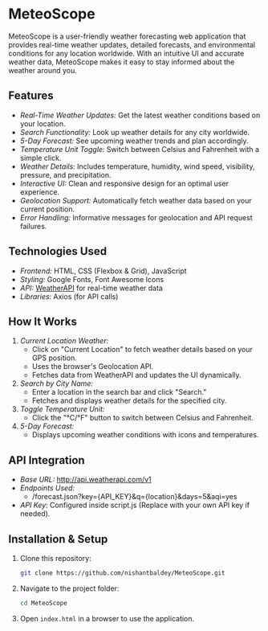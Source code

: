 # MeteoScope

MeteoScope is a user-friendly weather forecasting web application that provides real-time weather updates, detailed forecasts, and environmental conditions for any location worldwide. With an intuitive UI and accurate weather data, MeteoScope makes it easy to stay informed about the weather around you.

## Features
- *Real-Time Weather Updates:* Get the latest weather conditions based on your location.
- *Search Functionality:* Look up weather details for any city worldwide.
- *5-Day Forecast:* See upcoming weather trends and plan accordingly.
- *Temperature Unit Toggle:* Switch between Celsius and Fahrenheit with a simple click.
- *Weather Details:* Includes temperature, humidity, wind speed, visibility, pressure, and precipitation.
- *Interactive UI:* Clean and responsive design for an optimal user experience.
- *Geolocation Support:* Automatically fetch weather data based on your current position.
- *Error Handling:* Informative messages for geolocation and API request failures.

## Technologies Used
- *Frontend:* HTML, CSS (Flexbox & Grid), JavaScript
- *Styling:* Google Fonts, Font Awesome Icons
- *API:* [WeatherAPI](https://www.weatherapi.com/) for real-time weather data
- *Libraries:* Axios (for API calls)

## How It Works
1. *Current Location Weather:*
   - Click on "Current Location" to fetch weather details based on your GPS position.
   - Uses the browser's Geolocation API.
   - Fetches data from WeatherAPI and updates the UI dynamically.
2. *Search by City Name:*
   - Enter a location in the search bar and click "Search."
   - Fetches and displays weather details for the specified city.
3. *Toggle Temperature Unit:*
   - Click the "°C/°F" button to switch between Celsius and Fahrenheit.
4. *5-Day Forecast:*
   - Displays upcoming weather conditions with icons and temperatures.
   
## API Integration
- *Base URL:* http://api.weatherapi.com/v1
- *Endpoints Used:*
  - /forecast.json?key={API_KEY}&q={location}&days=5&aqi=yes
- *API Key:* Configured inside script.js (Replace with your own API key if needed).

## Installation & Setup
1. Clone this repository:
   ```bash
   git clone https://github.com/nishantbaldey/MeteoScope.git
   ```
2. Navigate to the project folder:
   ```bash
   cd MeteoScope
   ```
3. Open `index.html` in a browser to use the application.